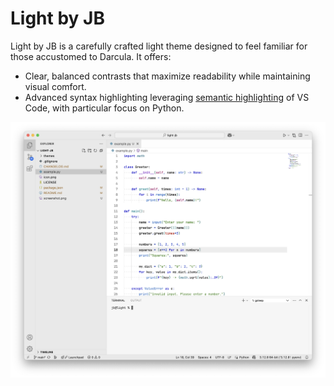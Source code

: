 # Light by JB

Light by JB is a carefully crafted light theme designed to feel familiar for those accustomed to Darcula.
It offers:
- Clear, balanced contrasts that maximize readability while maintaining visual comfort.
- Advanced syntax highlighting leveraging [semantic highlighting](https://github.com/microsoft/vscode/wiki/Semantic-Highlighting-Overview) of VS Code, with particular focus on Python.

![screenshot](screenshot.png)